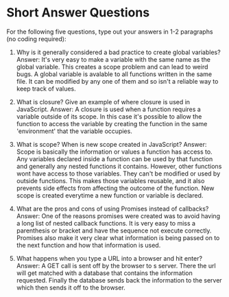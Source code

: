 # Short Answer Questions
For the following five questions, type out your answers in 1-2 paragraphs (no coding required):

1. Why is it generally considered a bad practice to create global variables?
Answer: 
  It's very easy to make a variable with the same name as the global variable. This creates a scope problem and can lead to weird bugs. 
  A global variable is avalable to all functions written in the same file. It can be modified by any one of them and so isn't a reliable way to keep track of values.

1. What is closure? Give an example of where closure is used in JavaScript.
Answer:
  A closure is used when a function requires a variable outside of its scope. In this case it's possible to allow the function to access the variable by creating the function in the same 'environment' that the variable occupies.

1. What is scope? When is new scope created in JavaScript?
Answer:
  Scope is basically the information or values a function has access to. Any variables declared inside a function can be used by that function and generally any nested functions it contains. However, other functions wont have access to those variables. They can't be modified or used by outside functions. This makes those variables reusable, and it also prevents side effects from affecting the outcome of the function.
  New scope is created everytime a new function or variable is declared.

1. What are the pros and cons of using Promises instead of callbacks?
Answer:
  One of the reasons promises were created was to avoid having a long list of nested callback functions. It is very easy to miss a parenthesis or bracket and have the sequence not execute correctly. Promises also make it very clear what information is being passed on to the next function and how that information is used.

1. What happens when you type a URL into a browser and hit enter?
Answer:
  A GET call is sent off by the browser to s server. There the url will get matched with a database that contains the information requested. Finally the database sends back the information to the server which then sends it off to the browser.










